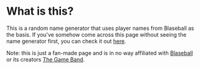 # What is this?

This is a random name generator that uses player names from Blaseball as the basis. If you've somehow come across this page without seeing the name generator first, you can check it out <a href="eltrov.github.io//blaseball/team-generator/index.html" target="_blank">here</a>.

Note: this is just a fan-made page and is in no way affiliated with [Blaseball](https://www.blaseball.com) or its creators  [The Game Band](https://twitter.com/thegameband).
